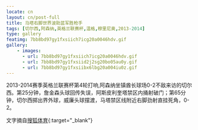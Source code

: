 ```yaml
---
locate: cn
layout: cn/post-full
title: 马塔右脚世界波助蓝军胜枪手
tags: [切尔西,阿森纳,英格兰联赛杯,温格,穆里尼奥,2013-2014]
type: gallery
featimg: 7bb8bd97gy1fxsiich7icg20a0046hdv.gif
gallery:
    - images:
      - url: 7bb8bd97gy1fxsiich7icg20a0046hdv.gif
      - url: 7bb8bd97gy1fxsiid2j2sg20bo05au0y.gif
      - url: 7bb8bd97gy1fxsiibx6lbg20a004iu0z.gif
---
```


2013-2014赛季英格兰联赛杯第4轮打响,阿森纳坐镇酋长球场0-2不敌来访的切尔西。第25分钟，詹金森头球回传失误，阿斯皮利奎塔禁区内捅射破门；第65分钟，切尔西掷出界外球，威廉头球摆渡，马塔禁区线附近右脚劲射直挂死角，0-2。

文字摘自[搜狐体育](http://sports.sohu.com/20131030/n389189600.shtml){:target="_blank"}